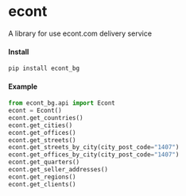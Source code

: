 # econt
A library for use econt.com delivery service

#### Install
```bash
pip install econt_bg
```

#### Example

```python
from econt_bg.api import Econt
econt = Econt()
econt.get_countries()
econt.get_cities()
econt.get_offices()
econt.get_streets()
econt.get_streets_by_city(city_post_code="1407")
econt.get_offices_by_city(city_post_code="1407")
econt.get_quarters()
econt.get_seller_addresses()
econt.get_regions()
econt.get_clients()
```
